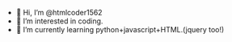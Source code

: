 - 👋 Hi, I’m @htmlcoder1562
- 👀 I’m interested in coding.
- 🌱 I’m currently learning python+javascript+HTML.(jquery too!)
